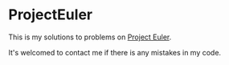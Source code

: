 # ProjectEuler

This is my solutions to problems on [Project Euler][0].

It's welcomed to contact me if there is any mistakes in my code.


[0]: https://projecteuler.net

